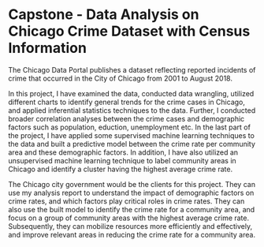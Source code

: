 # Capstone - Data Analysis on Chicago Crime Dataset with Census Information

The Chicago Data Portal publishes a dataset reflecting reported incidents of crime that occurred in the City of Chicago from 2001 to August 2018. 

In this project, I have examined the data, conducted data wrangling, utilized different charts to identify general trends for the crime cases in Chicago, and applied inferential statistics techniques to the data. Further, I conducted broader correlation analyses between the crime cases and demographic factors such as population, eduction, unemployment etc.  In the last part of the project, I have applied some supervised machine learning techniques to the data and built a predictive model between the crime rate per community area and these demographic factors. In addition, I have also utilized an unsupervised machine learning technique to label community areas in Chicago and identify a cluster having the highest average crime rate.

The Chicago city government would be the clients for this project. They can use my analysis report to understand the impact of demographic factors on crime rates, and which factors play critical roles in crime rates. They can also use the built model to identify the crime rate for a community area, and focus on a group of community areas with the highest average crime rate. Subsequently, they can mobilize resources more efficiently and effectively, and improve relevant areas in reducing the crime rate for a community area.
